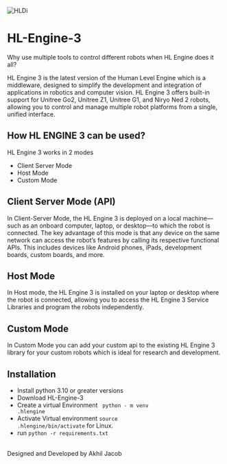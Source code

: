 ![HLDi](https://github.com/user-attachments/assets/0b6170ec-4f88-47c1-9338-bacce7678301)
# HL-Engine-3
Why use multiple tools to control different robots when HL Engine does it all?

HL Engine 3 is the latest version of the Human Level Engine which is a middleware, designed to simplify the development and integration of applications in robotics and computer vision. HL Engine 3 offers built-in support for Unitree Go2, Unitree Z1, Unitree G1, and Niryo Ned 2 robots, allowing you to control and manage multiple robot platforms from a single, unified interface.

## How HL ENGINE 3 can be used? 
HL Engine 3 works in 2 modes
* Client Server Mode
* Host Mode
* Custom Mode

## Client Server Mode (API)
In Client-Server Mode, the HL Engine 3 is deployed on a local machine—such as an onboard computer, laptop, or desktop—to which the robot is connected. The key advantage of this mode is that any device on the same network can access the robot’s features by calling its respective functional APIs. This includes devices like Android phones, iPads, development boards, custom boards, and more.

## Host Mode
In Host mode, the HL Engine 3 is installed on your laptop or desktop where the robot is connected, allowing you to access the HL Engine 3 Service Libraries and program the robots independently.

## Custom Mode
In Custom Mode you can add your custom api to the existing HL Engine 3 library for your custom robots which is ideal for research and development.

## Installation
* Install python 3.10 or greater versions
* Download HL-Engine-3
* Create a virtual Environment
<code> python - m venv .hlengine</code>
* Activate Virtual environment
<code>source .hlengine/bin/activate</code> for Linux.
* run <code>python -r requirements.txt</code>
<br>
Designed and Developed by Akhil Jacob



